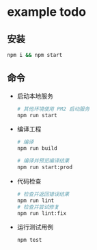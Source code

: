 # example todo

## 安装
```sh
npm i && npm start
```

## 命令
- 启动本地服务
    ```sh
    # 其他环境使用 PM2 启动服务
    npm run start
    ```
- 编译工程
    ```sh
    # 编译
    npm run build

    # 编译并预览编译结果
    npm run start:prod
    ```
- 代码检查
    ```sh
    # 检查并返回错误结果
    npm run lint
    # 检查并尝试修复
    npm run lint:fix
    ```
- 运行测试用例
    ```sh
    npm test
    ```
